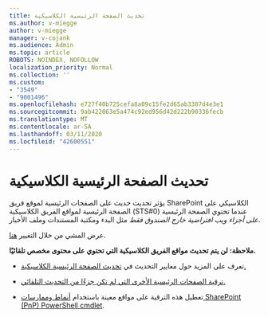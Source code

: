 ```yaml
---
title: تحديث الصفحة الرئيسية الكلاسيكية
ms.author: v-miegge
author: v-miegge
manager: v-cojank
ms.audience: Admin
ms.topic: article
ROBOTS: NOINDEX, NOFOLLOW
localization_priority: Normal
ms.collection: ''
ms.custom:
- "3549"
- "9001496"
ms.openlocfilehash: e727f40b725cefa8a09c15fe2d65ab3307d4e3e1
ms.sourcegitcommit: 9ab422063e5a474c92ed956d42d222b90336fecb
ms.translationtype: MT
ms.contentlocale: ar-SA
ms.lasthandoff: 03/11/2020
ms.locfileid: "42600551"
---
```

# <a name="modernize-the-classic-home-page"></a>تحديث الصفحة الرئيسية الكلاسيكية

يؤثر تحديث حديث على الصفحات الرئيسية لموقع فريق SharePoint الكلاسيكي على الصفحة الرئيسية لمواقع الفريق الكلاسيكية (STS#0) عندما تحتوي الصفحة الرئيسية *على أجزاء ويب افتراضية خارج الصندوق فقط* مثل البدء ومكتبة المستندات وملف الأخبار.

عرض المشي من خلال التغيير [هنا](https://docs.microsoft.com/sharepoint/sharepointonline/media/homepage-upgrade-gif.gif). 

**ملاحظة: لن يتم تحديث مواقع الفريق الكلاسيكية التي تحتوي على محتوى مخصص تلقائيًا.**

* تعرف على المزيد حول معايير التحديث في [تحديث الصفحة الرئيسية الكلاسيكية.](https://docs.microsoft.com/sharepoint/disable-auto-modernization-classic-home-pages#why-update-classic-team-site-home-pages-to-modern)

* [ترقية الصفحات الرئيسية الأخرى التي لم تكن جزءًا من التحديث التلقائي.](https://docs.microsoft.com/sharepoint/dev/transform/modernize-userinterface-site-pages)

* تعطيل هذه الترقية على مواقع معينة باستخدام [أنماط وممارسات SharePoint (PnP) PowerShell cmdlet](https://docs.microsoft.com/powershell/sharepoint/sharepoint-pnp/sharepoint-pnp-cmdlets).
